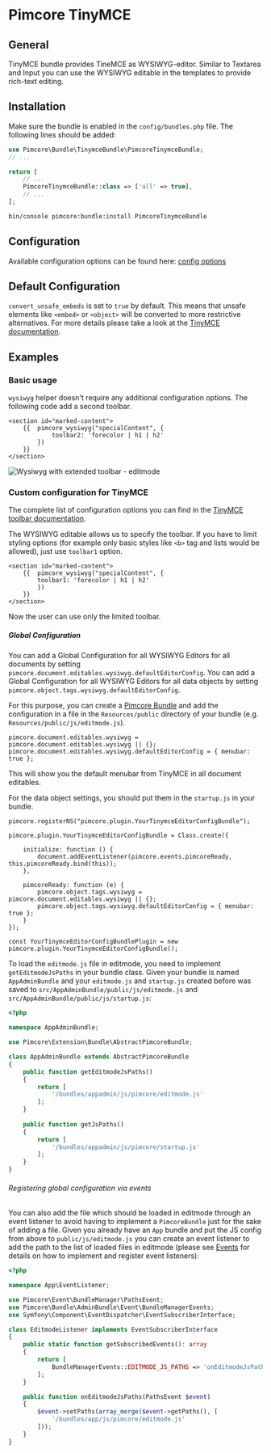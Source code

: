 # Pimcore TinyMCE


## General

TinyMCE bundle provides TineMCE as WYSIWYG-editor.
Similar to Textarea and Input you can use the WYSIWYG editable in the templates to provide rich-text editing.

## Installation

Make sure the bundle is enabled in the `config/bundles.php` file. The following lines should be added:

```php
use Pimcore\Bundle\TinymceBundle\PimcoreTinymceBundle;
// ...

return [
    // ...
    PimcoreTinymceBundle::class => ['all' => true],
    // ...
];
```

```bash
bin/console pimcore:bundle:install PimcoreTinymceBundle
```

## Configuration

Available configuration options can be found here: [config options](https://www.tiny.cloud/docs/configure/)

## Default Configuration

`convert_unsafe_embeds` is set to `true` by default.
This means that unsafe elements like `<embed>` or `<object>` will be converted to more restrictive alternatives.
For more details please take a look at the [TinyMCE documentation](https://www.tiny.cloud/docs/configure/content-filtering/#convert_unsafe_embeds).

## Examples

### Basic usage

`wysiwyg` helper doesn't require any additional configuration options.
The following code add a second toolbar.

```twig
<section id="marked-content">
    {{  pimcore_wysiwyg("specialContent", {
            toolbar2: 'forecolor | h1 | h2'
        }) 
    }}
</section>
```
![Wysiwyg with extended toolbar - editmode](./doc/img/editables_wysiwyg_toolbar_editmode.png)

### Custom configuration for TinyMCE

The complete list of configuration options you can find in the [TinyMCE toolbar documentation](https://www.tiny.cloud/docs/advanced/available-toolbar-buttons/).

The WYSIWYG editable allows us to specify the toolbar.
If you have to limit styling options (for example only basic styles like `<b>` tag and lists would be allowed), just use `toolbar1` option.

```twig
<section id="marked-content">
    {{  pimcore_wysiwyg("specialContent", {
        toolbar1: 'forecolor | h1 | h2'
        }) 
    }}
</section>
```

Now the user can use only the limited toolbar.

##### Global Configuration

You can add a Global Configuration for all WYSIWYG Editors for all documents by setting `pimcore.document.editables.wysiwyg.defaultEditorConfig`.
You can add a Global Configuration for all WYSIWYG Editors for all data objects by setting `pimcore.object.tags.wysiwyg.defaultEditorConfig`.

For this purpose, you can create a [Pimcore Bundle](https://pimcore.com/docs/pimcore/current/Development_Documentation/Extending_Pimcore/Bundle_Developers_Guide/index.html) and add the
configuration in a file in the `Resources/public` directory  of your bundle (e.g. `Resources/public/js/editmode.js`).

```
pimcore.document.editables.wysiwyg = pimcore.document.editables.wysiwyg || {};
pimcore.document.editables.wysiwyg.defaultEditorConfig = { menubar: true };
```
This will show you the default menubar from TinyMCE in all document editables.

For the data object settings, you should put them in the `startup.js` in your bundle.
```
pimcore.registerNS("pimcore.plugin.YourTinymceEditorConfigBundle");

pimcore.plugin.YourTinymceEditorConfigBundle = Class.create({

    initialize: function () {
        document.addEventListener(pimcore.events.pimcoreReady, this.pimcoreReady.bind(this));
    },

    pimcoreReady: function (e) {
        pimcore.object.tags.wysiwyg = pimcore.document.editables.wysiwyg || {};
        pimcore.object.tags.wysiwyg.defaultEditorConfig = { menubar: true };
    }
});

const YourTinymceEditorConfigBundlePlugin = new pimcore.plugin.YourTinymceEditorConfigBundle();    
```



To load the `editmode.js` file in editmode, you need to implement `getEditmodeJsPaths` in your bundle class. Given your bundle is named
`AppAdminBundle` and your `editmode.js` and `startup.js` created before was saved to `src/AppAdminBundle/public/js/editmode.js` and `src/AppAdminBundle/public/js/startup.js`:

```php
<?php

namespace AppAdminBundle;

use Pimcore\Extension\Bundle\AbstractPimcoreBundle;

class AppAdminBundle extends AbstractPimcoreBundle
{
    public function getEditmodeJsPaths()
    {
        return [
            '/bundles/appadmin/js/pimcore/editmode.js'
        ];
    }
    
    public function getJsPaths()
    {
        return [
            '/bundles/appadmin/js/pimcore/startup.js'
        ];
    }
}
```


###### Registering global configuration via events

You can also add the file which should be loaded in editmode through an event listener to avoid having to implement a
`PimcoreBundle` just for the sake of adding a file. Given you already have an `App` bundle and put the JS config from above
to `public/js/editmode.js` you can create an event listener to add the path to the list of loaded
files in editmode (please see [Events](https://pimcore.com/docs/pimcore/current/Development_Documentation/Extending_Pimcore/Event_API_and_Event_Manager.html) for details on how
to implement and register event listeners):

```php
<?php

namespace App\EventListener;

use Pimcore\Event\BundleManager\PathsEvent;
use Pimcore\Bundle\AdminBundle\Event\BundleManagerEvents;
use Symfony\Component\EventDispatcher\EventSubscriberInterface;

class EditmodeListener implements EventSubscriberInterface
{
    public static function getSubscribedEvents(): array
    {
        return [
            BundleManagerEvents::EDITMODE_JS_PATHS => 'onEditmodeJsPaths'
        ];
    }

    public function onEditmodeJsPaths(PathsEvent $event)
    {
        $event->setPaths(array_merge($event->getPaths(), [
            '/bundles/app/js/pimcore/editmode.js'
        ]));
    }
}
```
